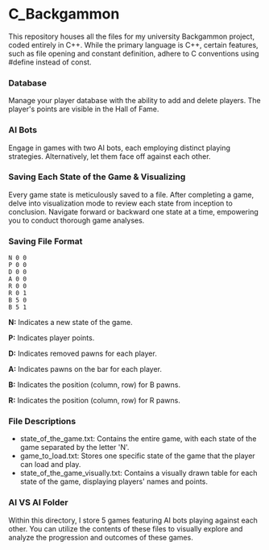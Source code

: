 # C_Backgammon

This repository houses all the files for my university Backgammon project, coded entirely in C++. While the primary language is C++, certain features, such as file opening and constant definition, adhere to C conventions using #define instead of const.

### Database
Manage your player database with the ability to add and delete players. The player's points are visible in the Hall of Fame.

### AI Bots
Engage in games with two AI bots, each employing distinct playing strategies. Alternatively, let them face off against each other.

### Saving Each State of the Game & Visualizing
Every game state is meticulously saved to a file. After completing a game, delve into visualization mode to review each state from inception to conclusion. Navigate forward or backward one state at a time, empowering you to conduct thorough game analyses.

### Saving File Format

```
N 0 0
P 0 0
D 0 0
A 0 0
R 0 0
R 0 1
B 5 0
B 5 1
```

**N:** Indicates a new state of the game.

**P:** Indicates player points.

**D:** Indicates removed pawns for each player.

**A:** Indicates pawns on the bar for each player.

**B:** Indicates the position (column, row) for B pawns.

**R:** Indicates the position (column, row) for R pawns.

### File Descriptions
* state_of_the_game.txt: Contains the entire game, with each state of the game separated by the letter 'N'.
* game_to_load.txt: Stores one specific state of the game that the player can load and play.
* state_of_the_game_visually.txt: Contains a visually drawn table for each state of the game, displaying players' names and points.
### AI VS AI Folder
Within this directory, I store 5 games featuring AI bots playing against each other. You can utilize the contents of these files to visually explore and analyze the progression and outcomes of these games.
